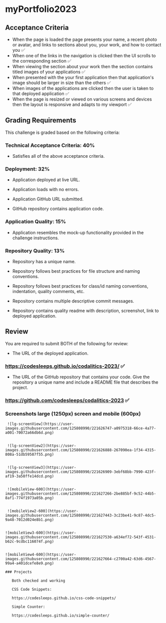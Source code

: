 # myPortfolio2023

## Acceptance Criteria

* When the page is loaded the page presents your name, a recent photo or avatar, and links to sections about you, your work, and how to contact you ✅
* When one of the links in the navigation is clicked then the UI scrolls to the corresponding section ✅
* When viewing the section about your work then the section contains titled images of your applications ✅
* When presented with the your first application then that application's image should be larger in size than the others ✅
* When images of the applications are clicked then the user is taken to that deployed application ✅
* When the page is resized or viewed on various screens and devices then the layout is responsive and adapts to my viewport ✅

## Grading Requirements

This challenge is graded based on the following criteria: 

### Technical Acceptance Criteria: 40%

* Satisfies all of the above acceptance criteria.

### Deployment: 32%

* Application deployed at live URL.

* Application loads with no errors.

* Application GitHub URL submitted.

* GitHub repository contains application code.

### Application Quality: 15%

* Application resembles the mock-up functionality provided in the challenge instructions.

### Repository Quality: 13%

* Repository has a unique name.

* Repository follows best practices for file structure and naming conventions.

* Repository follows best practices for class/id naming conventions, indentation, quality comments, etc.

* Repository contains multiple descriptive commit messages.

* Repository contains quality readme with description, screenshot, link to deployed application.

## Review

You are required to submit BOTH of the following for review:

* The URL of the deployed application. 

### https://codesleeps.github.io/codalitics-2023/ ✅
   
* The URL of the GitHub repository that contains your code. Give the repository a unique name and include a README file that describes the project.
   
### https://github.com/codesleeps/codalitics-2023 ✅

### Screenshots large (1250px) screen and mobile (600px)

     ![lg-screenView](https://user-images.githubusercontent.com/125808990/221626747-a0975318-66ce-4a77-a001-70072a66db6d.png)

    
     ![lg-screenView2](https://user-images.githubusercontent.com/125808990/221626888-267090ea-1f34-4315-808a-51db59587f55.png)

 
     ![lg-screenView3](https://user-images.githubusercontent.com/125808990/221626909-3ebf68bb-7990-423f-af19-3a58ffe14dcd.png)

     
     ![mobileView-600](https://user-images.githubusercontent.com/125808990/221627266-2be885bf-9c52-44b5-8af1-774f1973a05b.png)

     
     ![mobileView2-600](https://user-images.githubusercontent.com/125808990/221627443-3c23be41-9c87-4dc5-9a48-7012d024e8b1.png)

    
    ![mobileView3-600](https://user-images.githubusercontent.com/125808990/221627530-a634ef72-543f-4531-b62c-9cdbc116074f.png)
  
    
    ![mobileView4-600](https://user-images.githubusercontent.com/125808990/221627664-c2700a42-63d6-4567-99a4-a401dcefe8e9.png) 
    
    ### Projects 
    
       Both checked and working 
    
       CSS Code Snippets: 
       
       https://codesleeps.github.io/css-code-snippets/
       
       Simple Counter:
       
       https://codesleeps.github.io/simple-counter/

